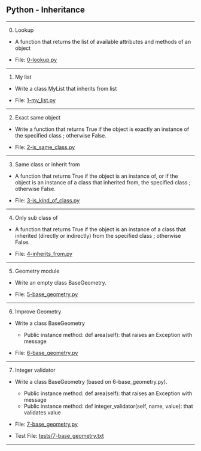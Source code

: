 ## Python - Inheritance

-------------------------

0. Lookup

- A function that returns the list of available attributes and methods of an object

- File: [0-lookup.py](./0-lookup.py)

---

1. My list

- Write a class MyList that inherits from list

- File: [1-my_list.py](./1-my_list.py)

---

2. Exact same object

- Write a function that returns True if the object is exactly an instance of the specified class ; otherwise False.

- File: [2-is_same_class.py](./2-is_same_class.py)

---

3. Same class or inherit from

- A function that returns True if the object is an instance of, or if the object is an instance of a class that inherited from, the specified class ; otherwise False.

- File: [3-is_kind_of_class.py](./3-is_kind_of_class.py)

---

4. Only sub class of

- A function that returns True if the object is an instance of a class that inherited (directly or indirectly) from the specified class ; otherwise False.

- File: [4-inherits_from.py](./4-inherits_from.py)

---

5. Geometry module

- Write an empty class BaseGeometry.

- File: [5-base_geometry.py](./5-base_geometry.py)

---

6. Improve Geometry

- Write a class BaseGeometry

    - Public instance method: def area(self): that raises an Exception with message

- File: [6-base_geometry.py](./6-base_geometry.py)

---

7. Integer validator

- Write a class BaseGeometry (based on 6-base_geometry.py).

    - Public instance method: def area(self): that raises an Exception with message
    - Public instance method: def integer_validator(self, name, value): that validates value

- File: [7-base_geometry.py](./7-base_geometry.py)
- Test File: [tests/7-base_geometry.txt](tests/7-base_geometry.txt)

---
